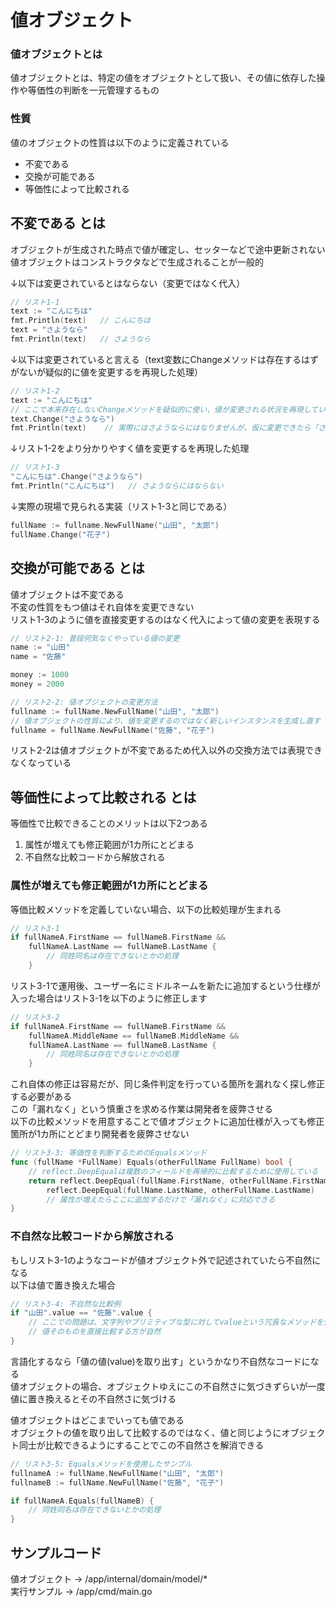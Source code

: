# 値オブジェクト

### 値オブジェクトとは
値オブジェクトとは、特定の値をオブジェクトとして扱い、その値に依存した操作や等価性の判断を一元管理するもの   

### 性質
値のオブジェクトの性質は以下のように定義されている
- 不変である
- 交換が可能である
- 等価性によって比較される

## 不変である とは
オブジェクトが生成された時点で値が確定し、セッターなどで途中更新されない   
値オブジェクトはコンストラクタなどで生成されることが一般的

↓以下は変更されているとはならない（変更ではなく代入）
```go
// リスト1-1
text := "こんにちは"
fmt.Println(text)   // こんにちは
text = "さようなら"
fmt.Println(text)   // さようなら
```

↓以下は変更されていると言える（text変数にChangeメソッドは存在するはずがないが疑似的に値を変更するを再現した処理）
```go
// リスト1-2
text := "こんにちは"
// ここで本来存在しないChangeメソッドを疑似的に使い、値が変更される状況を再現しています
text.Change("さようなら")
fmt.Println(text)    // 実際にはさようならにはなりませんが、仮に変更できたら「さようなら」になります
```

↓リスト1-2をより分かりやすく値を変更するを再現した処理
```go
// リスト1-3
"こんにちは".Change("さようなら")
fmt.Println("こんにちは")   // さようならにはならない
```

↓実際の現場で見られる実装（リスト1-3と同じである）
```go
fullName := fullname.NewFullName("山田", "太郎")
fullName.Change("花子")
```

## 交換が可能である とは
値オブジェクトは不変である   
不変の性質をもつ値はそれ自体を変更できない   
リスト1-3のように値を直接変更するのはなく代入によって値の変更を表現する   

```go
// リスト2-1: 普段何気なくやっている値の変更
name := "山田"
name = "佐藤"

money := 1000
money = 2000

```

```go
// リスト2-2: 値オブジェクトの変更方法
fullname := fullName.NewFullName("山田", "太郎")
// 値オブジェクトの性質により、値を変更するのではなく新しいインスタンスを生成し直す
fullname = fullName.NewFullName("佐藤", "花子")
```
リスト2-2は値オブジェクトが不変であるため代入以外の交換方法では表現できなくなっている

## 等価性によって比較される とは
等価性で比較できることのメリットは以下2つある
1. 属性が増えても修正範囲が1カ所にとどまる
2. 不自然な比較コードから解放される

### 属性が増えても修正範囲が1カ所にとどまる
等価比較メソッドを定義していない場合、以下の比較処理が生まれる
```go
// リスト3-1
if fullNameA.FirstName == fullNameB.FirstName &&
    fullNameA.LastName == fullNameB.LastName {
        // 同姓同名は存在できないとかの処理
    }
```
リスト3-1で運用後、ユーザー名にミドルネームを新たに追加するという仕様が入った場合はリスト3-1を以下のように修正します
```go
// リスト3-2
if fullNameA.FirstName == fullNameB.FirstName &&
    fullNameA.MiddleName == fullNameB.MiddleName &&
    fullNameA.LastName == fullNameB.LastName {
        // 同姓同名は存在できないとかの処理
    }
```
これ自体の修正は容易だが、同じ条件判定を行っている箇所を漏れなく探し修正する必要がある   
この「漏れなく」という慎重さを求める作業は開発者を疲弊させる   
以下の比較メソッドを用意することで値オブジェクトに追加仕様が入っても修正箇所が1カ所にとどまり開発者を疲弊させない
```go
// リスト3-3: 等価性を判断するためのEqualsメソッド
func (fullName *FullName) Equals(otherFullName FullName) bool {
    // reflect.DeepEqualは複数のフィールドを再帰的に比較するために使用している
	return reflect.DeepEqual(fullName.FirstName, otherFullName.FirstName) && 
        reflect.DeepEqual(fullName.LastName, otherFullName.LastName)
        // 属性が増えたらここに追加するだけで「漏れなく」に対応できる
}
```

### 不自然な比較コードから解放される
もしリスト3-1のようなコードが値オブジェクト外で記述されていたら不自然になる   
以下は値で置き換えた場合
```go
// リスト3-4: 不自然な比較例
if "山田".value == "佐藤".value {
    // ここでの問題は、文字列やプリミティブな型に対してvalueという冗長なメソッドを使っている
    // 値そのものを直接比較する方が自然
}
```
言語化するなら「値の値(value)を取り出す」というかなり不自然なコードになる   
値オブジェクトの場合、オブジェクトゆえにこの不自然さに気づきずらいが一度値に置き換えるとその不自然さに気づける

値オブジェクトはどこまでいっても値である   
オブジェクトの値を取り出して比較するのではなく、値と同じようにオブジェクト同士が比較できるようにすることでこの不自然さを解消できる

```go
// リスト3-5: Equalsメソッドを使用したサンプル
fullnameA := fullName.NewFullName("山田", "太郎")
fullnameB := fullName.NewFullName("佐藤", "花子")

if fullNameA.Equals(fullNameB) {
    // 同姓同名は存在できないとかの処理
}
```

## サンプルコード
値オブジェクト → /app/internal/domain/model/*   
実行サンプル → /app/cmd/main.go